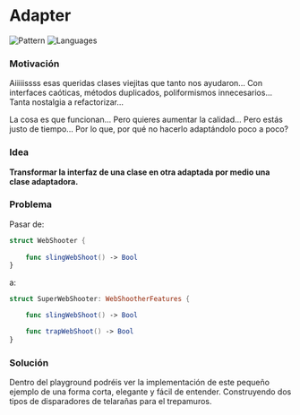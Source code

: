 # Adapter

![Pattern](https://img.shields.io/badge/Structural-Patterns-green.svg)
![Languages](https://img.shields.io/badge/Language-swift-green.svg)

### Motivación
Aiiiiissss esas queridas clases viejitas que tanto nos ayudaron... Con interfaces caóticas, métodos duplicados, poliformismos innecesarios... Tanta nostalgia a refactorizar...

La cosa es que funcionan... Pero quieres aumentar la calidad... Pero estás justo de tiempo... Por lo que, por qué no hacerlo adaptándolo poco a poco?

### Idea
**Transformar la interfaz de una clase en otra adaptada por medio una clase adaptadora.**

### Problema

Pasar de:

```swift
struct WebShooter {
    
    func slingWebShoot() -> Bool
}
```

a:

```swift
struct SuperWebShooter: WebShootherFeatures {

    func slingWebShoot() -> Bool

    func trapWebShoot() -> Bool
}
```

### Solución

Dentro del playground podréis ver la implementación de este pequeño ejemplo de una forma corta, elegante y fácil de entender. Construyendo dos tipos de disparadores de telarañas para el trepamuros.
